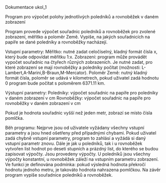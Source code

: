 Dokumentace ukol_1

Program pro výpočet polohy jednotlivých poledníků a rovnoběžek v daném zobrazení

Program provede výpočet souřadnic poledníků a rovnoběžek pro zvolené zobrazení, měřítko a poloměr Země. Vypíše, na jakých souřadnicích na papíře se dané poledníky a rovnoběžky nacházejí.



Vstupní parametry: 
   Měřítko:      nutné zadat celočíselný, kladný formát čísla x, který bude odpovídat měřítku 1:x.
   Zobrazení:    program může provádět vypočet souřadnic na čtyřech různých zobrazeních. Je nutné zadat, pro které zobrazení se mají
                 rovnoběžky a poledníky počítat (možnosti: L-Lambert,A-Marini,B-Braun,M-Mercator).
   Poloměr Země: nutný kladný formát čísla, poloměr se udává v kilometrech, pokud uživatel zadá hodnotu 0 program bude počítat s poloměrem                  6371.11 km.
  
  
  
Výstupní  parametry:
   Poledníky:     výpočet souřadnic na papíře pro poledníky v daném zobrazení v cm
   Rovnoběžky:    výpočet souřadnic na papíře pro rovnoběžky v daném zobrazení v cm
   
   Pokud je hodnota souřadnic vyšší než jeden metr, zobrazí se místo čísla pomlčka. 
   
   
   
Běh programu:
   Nejprve jsou od uživatele vyžádany všechny vstupní parametry a jsou hned ošetřeny před případnými chybami. Pokud uživatel zadá chybně vstupní parametry, program to zahlásí a vyžádá si daný vstupní parametr znovu. 
   Dále je jak u poledníků, tak i u rovnoběžek vytvořen list hodnot po deseti stupních a prázdný list, do kterého se budou zapisovat výpočty. Jsou provedeny výpočty. U poledníků jsou všechny výpočty konstantní, u rovnoběžek záleží na vstupním parametru zobrazení. Ve funkci je definována podmínka: pokud výsledná hodnota překročí hodnotu jednoho metru, je takováto hodnota nahrazena pomlčkou. 
   Na závěr program vypíše souřadnice poledníků a rovnoběžek. 
